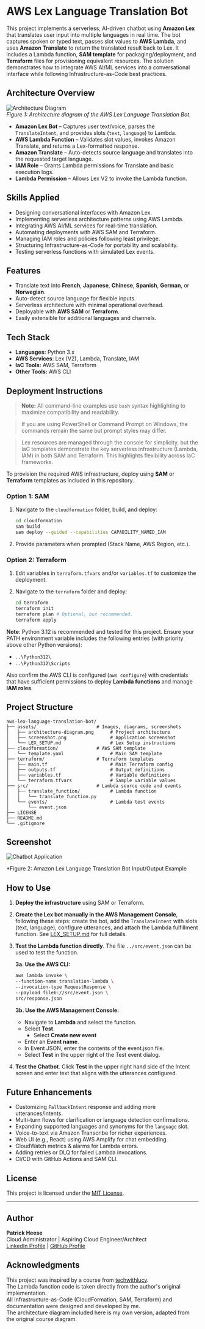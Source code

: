 # AWS Lex Language Translation Bot
This project implements a serverless, AI-driven chatbot using **Amazon Lex** that translates user input into multiple languages in real time. The bot captures spoken or typed text, passes slot values to **AWS Lambda**, and uses **Amazon Translate** to return the translated result back to Lex. It includes a Lambda function, **SAM template** for packaging/deployment, and **Terraform** files for provisioning equivalent resources. The solution demonstrates how to integrate AWS AI/ML services into a conversational interface while following Infrastructure-as-Code best practices.

## Architecture Overview
![Architecture Diagram](assets/architecture-diagram.png)  
*Figure 1: Architecture diagram of the AWS Lex Language Translation Bot.*

- **Amazon Lex Bot** – Captures user text/voice, parses the `TranslateIntent`, and provides slots (`text`, `language`) to Lambda.
- **AWS Lambda Function** – Validates slot values, invokes Amazon Translate, and returns a Lex-formatted response.
- **Amazon Translate** – Auto-detects source language and translates into the requested target language.
- **IAM Role** – Grants Lambda permissions for Translate and basic execution logs.
- **Lambda Permission** – Allows Lex V2 to invoke the Lambda function.

## Skills Applied
- Designing conversational interfaces with Amazon Lex.
- Implementing serverless architecture patterns using AWS Lambda.
- Integrating AWS AI/ML services for real-time translation.
- Automating deployments with AWS SAM and Terraform.
- Managing IAM roles and policies following least privilege.
- Structuring Infrastructure-as-Code for portability and scalability.
- Testing serverless functions with simulated Lex events.

## Features
- Translate text into **French**, **Japanese**, **Chinese**, **Spanish**, **German**, or **Norwegian**.
- Auto-detect source language for flexible inputs.
- Serverless architecture with minimal operational overhead.
- Deployable with **AWS SAM** or **Terraform**.
- Easily extensible for additional languages and channels.

## Tech Stack
- **Languages:** Python 3.x
- **AWS Services**: Lex (V2), Lambda, Translate, IAM
- **IaC Tools:** AWS SAM, Terraform
- **Other Tools:** AWS CLI

## Deployment Instructions
> **Note:** All command-line examples use `bash` syntax highlighting to maximize compatibility and readability. 

> If you are using PowerShell or Command Prompt on Windows, the commands remain the same but prompt styles may differ.

> Lex resources are managed through the console for simplicity, but the IaC templates demonstrate the key serverless infrastructure (Lambda, IAM) in both SAM and Terraform. This highlights flexibility across IaC frameworks.
 
To provision the required AWS infrastructure, deploy using **SAM** or **Terraform** templates as included in this repository.

### Option 1: **SAM**
1. Navigate to the `cloudformation` folder, build, and deploy:
   ```bash
   cd cloudformation
   sam build
   sam deploy --guided --capabilities CAPABILITY_NAMED_IAM
   ```

2. Provide parameters when prompted (Stack Name, AWS Region, etc.).

### Option 2: **Terraform**
1. Edit variables in `terraform.tfvars` and/or `variables.tf` to customize the deployment.
   
2. Navigate to the `terraform` folder and deploy:
   ```bash
   cd terraform
   terraform init
   terraform plan # Optional, but recommended.
   terraform apply
   ```

**Note**: Python 3.12 is recommended and tested for this project. Ensure your PATH environment variable includes the following entries (with priority above other Python versions):
- `..\Python312\`
- `..\Python312\Scripts`  

Also confirm the AWS CLI is configured (`aws configure`) with credentials that have sufficient permissions to deploy **Lambda functions** and manage **IAM roles**.

## Project Structure
```plaintext
aws-lex-language-translation-bot/
├── assets/                      # Images, diagrams, screenshots
│   ├── architecture-diagram.png      # Project architecture
│   ├── screenshot.png    			  # Application screenshot
│   └── LEX_SETUP.md				  # Lex Setup instructions
├── cloudformation/              # AWS SAM template
│   └── template.yaml                 # Main SAM template
├── terraform/                   # Terraform templates
│   ├── main.tf                       # Main Terraform config
│   ├── outputs.tf					  # Output definitions
│   ├── variables.tf                  # Variable definitions
│   └── terraform.tfvars              # Sample variable values
├── src/                         # Lambda source code and events
│   ├── translate_function/		      # Lambda function
│	│   └── translate_function.py         
│   └── events/						  # Lambda test events
│       └── event.json                     
├── LICENSE                      
├── README.md                    
└── .gitignore                   
```

## Screenshot
![Chatbot Application](assets/screenshot.png)

*Figure 2: Amazon Lex Language Translation Bot Input/Output Example

## How to Use

1. **Deploy the infrastructure** using SAM or Terraform.

2. **Create the Lex bot manually in the AWS Management Console**, following these steps: create the bot, add the `TranslateIntent` with slots (text, language), configure utterances, and attach the Lambda fulfillment function. See [LEX_SETUP.md](assets/LEX_SETUP.md) for full details.

3. **Test the Lambda function directly**. The file `../src/event.json` can be used to test the function.  

   **3a. Use the AWS CLI:**

     ```bash
     aws lambda invoke \
	 --function-name translation-lambda \
	 --invocation-type RequestResponse \
	 --payload fileb://src/event.json \
	 src/response.json
     ```

   **3b. Use the AWS Management Console:**
   - Navigate to **Lambda** and select the function.  
   - Select **Test**.
	 - Select **Create new event**
   - Enter an **Event name**.
   - In Event JSON, enter the contents of the event.json file.
   - Select **Test** in the upper right of the Test event dialog.

4. **Test the Chatbot**. Click **Test** in the upper right hand side of the Intent screen and enter text that aligns with the utterances configured.

## Future Enhancements
- Customizing `FallbackIntent` response and adding more utterances/intents.
- Multi-turn flows for clarification or language detection confirmations.
- Expanding supported languages and synonyms for the `language` slot.
- Voice-to-text via Amazon Transcribe for richer experiences.
- Web UI (e.g., React) using AWS Amplify for chat embedding.
- CloudWatch metrics & alarms for Lambda errors.
- Adding retries or DLQ for failed Lambda invocations.
- CI/CD with GitHub Actions and SAM CLI.

## License
This project is licensed under the [MIT License](LICENSE).

---

## Author
**Patrick Heese**  
Cloud Administrator | Aspiring Cloud Engineer/Architect  
[LinkedIn Profile](https://www.linkedin.com/in/patrick-heese/) | [GitHub Profile](https://github.com/patrick-heese)

## Acknowledgments
This project was inspired by a course from [techwithlucy](https://github.com/techwithlucy).  
The Lambda function code is taken directly from the author's original implementation.  
All Infrastructure-as-Code (CloudFormation, SAM, Terraform) and documentation were designed and developed by me.  
The architecture diagram included here is my own version, adapted from the original course diagram.  
